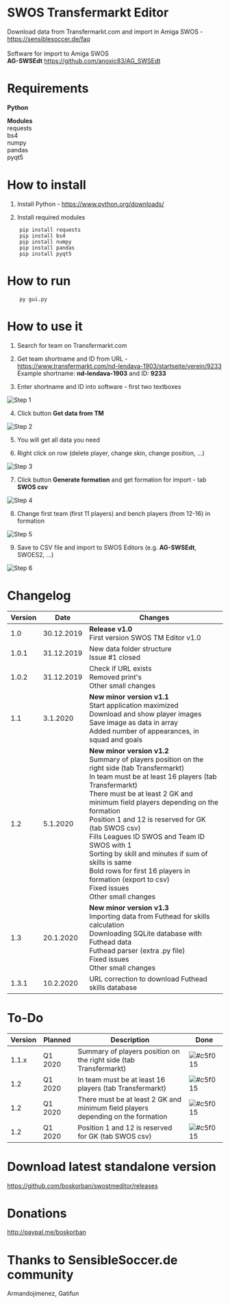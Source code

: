 # SWOS Transfermarkt Editor

Download data from Transfermarkt.com and import in Amiga SWOS - https://sensiblesoccer.de/faq<br/><br/>
Software for import to Amiga SWOS<br/>
**AG-SWSEdt** https://github.com/anoxic83/AG_SWSEdt

# Requirements
**Python**

**Modules**<br/>
requests<br/>
bs4<br/>
numpy<br/>
pandas<br/>
pyqt5

# How to install
1. Install Python - https://www.python.org/downloads/

2. Install required modules
```
    pip install requests
    pip install bs4
    pip install numpy
    pip install pandas
    pip install pyqt5
```
# How to run
```
    py gui.py
```
# How to use it
1. Search for team on Transfermarkt.com 

2. Get team shortname and ID from URL - https://www.transfermarkt.com/nd-lendava-1903/startseite/verein/9233
    Example shortname: **nd-lendava-1903** and ID: **9233**

3. Enter shortname and ID into software - first two textboxes

![Step 1](https://i.ibb.co/pPBRywk/python-QPXv-Ly-I5-W6.png)

4. Click button **Get data from TM**

![Step 2](https://i.ibb.co/FH1708G/python-Zt-JNGd-Dwfr.png)

5. You will get all data you need

6. Right click on row (delete player, change skin, change position, ...)

![Step 3](https://i.ibb.co/Xzn1rjH/python-0oy-Gpc26-Bo.png)

7. Click button **Generate formation** and get formation for import - tab **SWOS csv**

![Step 4](https://i.ibb.co/tZ5sfYW/python-GNY9h-Hwxa-I.png)

8. Change first team (first 11 players) and bench players (from 12-16) in formation

![Step 5](https://i.ibb.co/F0dBnmB/python-Qkp2-L7hbmq.png)

9. Save to CSV file and import to SWOS Editors (e.g. **AG-SWSEdt**, SWOES2, ...)

![Step 6](https://i.ibb.co/02Zg3px/python-07a9vbrvp-M.png) 

# Changelog
| Version | Date | Changes |
|--|--|--|
| 1.0 | 30.12.2019 | **Release v1.0**<br/>First version SWOS TM Editor v1.0 |
| 1.0.1 | 31.12.2019 | New data folder structure<br/>Issue  #1 closed |
| 1.0.2 | 31.12.2019 | Check if URL exists<br/>Removed print's<br/>Other small changes |
| 1.1 | 3.1.2020 | **New minor version v1.1**<br/>Start application maximized<br/>Download and show player images<br/>Save image as data in array<br/>Added number of appearances, in squad and goals |
| 1.2 | 5.1.2020 | **New minor version v1.2**<br/>Summary of players position on the right side (tab Transfermarkt)<br/>In team must be at least 16 players (tab Transfermarkt)<br/>There must be at least 2 GK and minimum field players depending on the formation<br/>Position 1 and 12 is reserved for GK (tab SWOS csv)<br/>Fills Leagues ID SWOS and Team ID SWOS with 1<br/>Sorting by skill and minutes if sum of skills is same<br/>Bold rows for first 16 players in formation (export to csv)<br/>Fixed issues<br/>Other small changes |
| 1.3 | 20.1.2020 | **New minor version v1.3**<br/>Importing data from Futhead for skills calculation<br/>Downloading SQLite database with Futhead data<br/>Futhead parser (extra .py file)<br/>Fixed issues<br/>Other small changes |
| 1.3.1 | 10.2.2020 | URL correction to download Futhead skills database |

# To-Do
| Version | Planned | Description | Done |
|--|--|--|--|
| 1.1.x | Q1 2020 | Summary of players position on the right side (tab Transfermarkt) | ![#c5f015](https://placehold.it/15/c5f015/000000?text=+) |
| 1.2 | Q1 2020 | In team must be at least 16 players (tab Transfermarkt) | ![#c5f015](https://placehold.it/15/c5f015/000000?text=+) |
| 1.2 | Q1 2020 | There must be at least 2 GK and minimum field players depending on the formation | ![#c5f015](https://placehold.it/15/c5f015/000000?text=+) |
| 1.2 | Q1 2020 | Position 1 and 12 is reserved for GK (tab SWOS csv) | ![#c5f015](https://placehold.it/15/c5f015/000000?text=+) |

# Download latest standalone version
https://github.com/boskorban/swostmeditor/releases

# Donations
http://paypal.me/boskorban

# Thanks to SensibleSoccer.de community 
Armandojimenez, Gatifun